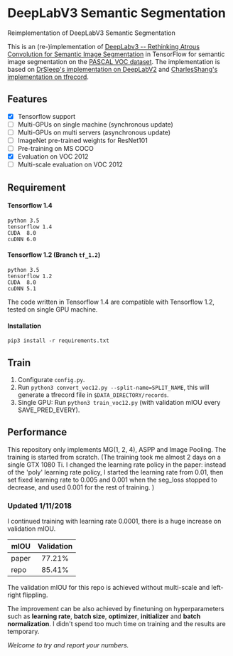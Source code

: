 # DeepLabV3 Semantic Segmentation
Reimplementation of DeepLabV3 Semantic Segmentation

This is an (re-)implementation of [DeepLabv3 -- Rethinking Atrous Convolution for Semantic Image Segmentation](https://arxiv.org/abs/1706.05587) in TensorFlow for semantic image segmentation on the [PASCAL VOC dataset](http://host.robots.ox.ac.uk/pascal/VOC/). The implementation is based on [DrSleep's implementation on DeepLabV2](https://github.com/DrSleep/tensorflow-deeplab-resnet) and [CharlesShang's implementation on tfrecord](https://github.com/CharlesShang/FastMaskRCNN).

## Features
- [x] Tensorflow support
- [ ] Multi-GPUs on single machine (synchronous update)
- [ ] Multi-GPUs on multi servers (asynchronous update)
- [ ] ImageNet pre-trained weights for ResNet101
- [ ] Pre-training on MS COCO
- [x] Evaluation on VOC 2012
- [ ] Multi-scale evaluation on VOC 2012

## Requirement
#### Tensorflow 1.4
```
python 3.5
tensorflow 1.4
CUDA  8.0
cuDNN 6.0
```

#### Tensorflow 1.2 (Branch `tf_1.2`)
```
python 3.5
tensorflow 1.2
CUDA  8.0
cuDNN 5.1
```
The code written in Tensorflow 1.4 are compatible with Tensorflow 1.2, tested on single GPU machine.

#### Installation
```
pip3 install -r requirements.txt
```

## Train
1. Configurate `config.py`.
2. Run `python3 convert_voc12.py --split-name=SPLIT_NAME`, this will generate a tfrecord file in `$DATA_DIRECTORY/records`.
3. Single GPU: Run `python3 train_voc12.py` (with validation mIOU every SAVE_PRED_EVERY).


## Performance
This repository only implements MG(1, 2, 4), ASPP and Image Pooling. The training is started from scratch. (The training took me almost 2 days on a single GTX 1080 Ti. I changed the learning rate policy in the paper: instead of the 'poly' learning rate policy, I started the learning rate from 0.01, then set fixed learning rate to 0.005 and 0.001 when the seg_loss stopped to decrease, and used 0.001 for the rest of training. )

### Updated 1/11/2018
I continued training with learning rate 0.0001, there is a huge increase on validation mIOU.

| mIOU      | Validation       |
| --------- |:----------------:|
| paper     | 77.21%           | 
| repo      | 85.41%           |

The validation mIOU for this repo is achieved without multi-scale and left-right flippling.

The improvement can be also achieved by finetuning on hyperparameters such as **learning rate**, **batch size**, **optimizer**, **initializer** and **batch normalization**. I didn't spend too much time on training and the results are temporary. 

*Welcome to try and report your numbers.*
